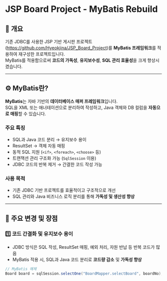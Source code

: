 # JSP Board Project - MyBatis Rebuild

## 🧩 개요
기존 JDBC를 사용한 JSP 기반 게시판 프로젝트(https://github.com/Hyeokjina/JSP_Board_Project)를 **MyBatis 프레임워크**를 적용하여 재구성한 프로젝트입니다.  
MyBatis를 적용함으로써 **코드의 가독성**, **유지보수성**, **SQL 관리 효율성**을 크게 향상시켰습니다.

---

## ⚙️ MyBatis란?

**MyBatis**는 자바 기반의 **데이터베이스 매퍼 프레임워크**입니다.  
SQL을 XML 또는 애너테이션으로 분리하여 작성하고, Java 객체와 DB 컬럼을 **자동으로 매핑**할 수 있습니다.

### 주요 특징
- SQL과 Java 코드 분리 → 유지보수 용이  
- ResultSet → 객체 자동 매핑  
- 동적 SQL 지원 (`<if>`, `<foreach>`, `<choose>` 등)  
- 트랜잭션 관리 구조화 가능 (`SqlSession` 이용)  
- JDBC 코드의 반복 제거 → 간결한 코드 작성 가능  

### 사용 목적
- 기존 JDBC 기반 프로젝트를 효율적이고 구조적으로 개선  
- SQL 관리와 Java 비즈니스 로직 분리를 통해 **가독성 및 생산성 향상**

---

## 🚀 주요 변경 및 장점

### 1️⃣ 코드 간결화 및 유지보수 용이
- JDBC 방식은 SQL 작성, ResultSet 매핑, 예외 처리, 자원 반납 등 반복 코드가 많음  
- MyBatis 적용 시, SQL과 Java 코드 분리로 **코드량 감소** 및 **가독성 향상**

```java
// MyBatis 예제
Board board = sqlSession.selectOne("BoardMapper.selectBoard", boardNo);
